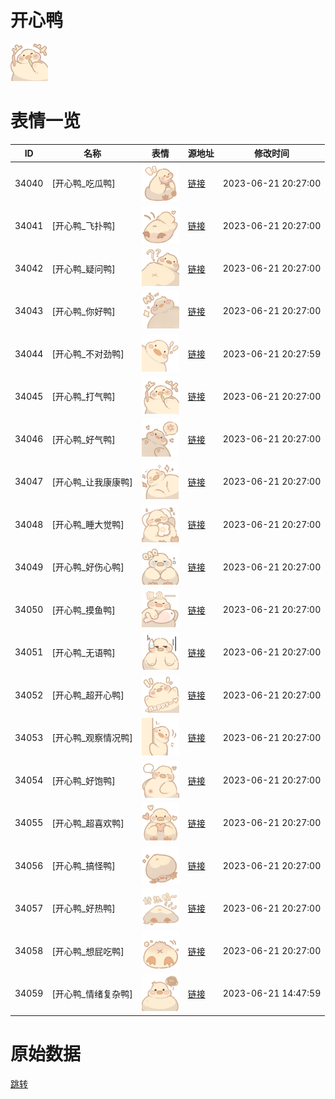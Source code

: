 # 开心鸭

<img src="./cover.png" height="60" alt="cover" />

# 表情一览

|ID|名称|表情|源地址|修改时间|
|----|----|----|----|----|
|34040|[开心鸭_吃瓜鸭]|<img src="./pic/034040_%5B开心鸭_吃瓜鸭%5D.png" height="60" alt="吃瓜鸭"/>|[链接](https://i0.hdslb.com/bfs/garb/03f06fdcb895ef6f0730426b97414897366bdad7.png)|2023-06-21 20:27:00|
|34041|[开心鸭_飞扑鸭]|<img src="./pic/034041_%5B开心鸭_飞扑鸭%5D.png" height="60" alt="飞扑鸭"/>|[链接](https://i0.hdslb.com/bfs/garb/5f4bc096699344b96a648dcc2f8a1797df739674.png)|2023-06-21 20:27:00|
|34042|[开心鸭_疑问鸭]|<img src="./pic/034042_%5B开心鸭_疑问鸭%5D.png" height="60" alt="疑问鸭"/>|[链接](https://i0.hdslb.com/bfs/garb/67e567e4ec00ecea72974e3f76339690358f165e.png)|2023-06-21 20:27:00|
|34043|[开心鸭_你好鸭]|<img src="./pic/034043_%5B开心鸭_你好鸭%5D.png" height="60" alt="你好鸭"/>|[链接](https://i0.hdslb.com/bfs/garb/92477a1ea2261d202447eeec62e68c4e268f809c.png)|2023-06-21 20:27:00|
|34044|[开心鸭_不对劲鸭]|<img src="./pic/034044_%5B开心鸭_不对劲鸭%5D.png" height="60" alt="不对劲鸭"/>|[链接](https://i0.hdslb.com/bfs/garb/3d1811a4c31707877a16ed9b5f4747ca1336105f.png)|2023-06-21 20:27:59|
|34045|[开心鸭_打气鸭]|<img src="./pic/034045_%5B开心鸭_打气鸭%5D.png" height="60" alt="打气鸭"/>|[链接](https://i0.hdslb.com/bfs/garb/6561074fc85711fc597bcacfded739cb5f9fdf8b.png)|2023-06-21 20:27:00|
|34046|[开心鸭_好气鸭]|<img src="./pic/034046_%5B开心鸭_好气鸭%5D.png" height="60" alt="好气鸭"/>|[链接](https://i0.hdslb.com/bfs/garb/61c86840766b43e470526713939a4f473fefb5c4.png)|2023-06-21 20:27:00|
|34047|[开心鸭_让我康康鸭]|<img src="./pic/034047_%5B开心鸭_让我康康鸭%5D.png" height="60" alt="让我康康鸭"/>|[链接](https://i0.hdslb.com/bfs/garb/a1d3052b3dba57b77238f7234bdc67f06a38941f.png)|2023-06-21 20:27:00|
|34048|[开心鸭_睡大觉鸭]|<img src="./pic/034048_%5B开心鸭_睡大觉鸭%5D.png" height="60" alt="睡大觉鸭"/>|[链接](https://i0.hdslb.com/bfs/garb/91a174f831e8b99d2169e512e36001cae69632c9.png)|2023-06-21 20:27:00|
|34049|[开心鸭_好伤心鸭]|<img src="./pic/034049_%5B开心鸭_好伤心鸭%5D.png" height="60" alt="好伤心鸭"/>|[链接](https://i0.hdslb.com/bfs/garb/93b51119b0cbac4cc1cdacf344323fb6d70f6889.png)|2023-06-21 20:27:00|
|34050|[开心鸭_摸鱼鸭]|<img src="./pic/034050_%5B开心鸭_摸鱼鸭%5D.png" height="60" alt="摸鱼鸭"/>|[链接](https://i0.hdslb.com/bfs/garb/b4d4b3ff69c0a1373434ade40b337c1a2b115a01.png)|2023-06-21 20:27:00|
|34051|[开心鸭_无语鸭]|<img src="./pic/034051_%5B开心鸭_无语鸭%5D.png" height="60" alt="无语鸭"/>|[链接](https://i0.hdslb.com/bfs/garb/e2e824b3a5d7412bf41d0872b366527fe7862ace.png)|2023-06-21 20:27:00|
|34052|[开心鸭_超开心鸭]|<img src="./pic/034052_%5B开心鸭_超开心鸭%5D.png" height="60" alt="超开心鸭"/>|[链接](https://i0.hdslb.com/bfs/garb/330842650d65c878f8b8d1a4d0ca2a088086a27e.png)|2023-06-21 20:27:00|
|34053|[开心鸭_观察情况鸭]|<img src="./pic/034053_%5B开心鸭_观察情况鸭%5D.png" height="60" alt="观察情况鸭"/>|[链接](https://i0.hdslb.com/bfs/garb/150fcda8f9f6a53d4fd93e24ac78a3b884578c3b.png)|2023-06-21 20:27:00|
|34054|[开心鸭_好饱鸭]|<img src="./pic/034054_%5B开心鸭_好饱鸭%5D.png" height="60" alt="好饱鸭"/>|[链接](https://i0.hdslb.com/bfs/garb/574b845803defcaf51819d3ed16ca5cd8d310131.png)|2023-06-21 20:27:00|
|34055|[开心鸭_超喜欢鸭]|<img src="./pic/034055_%5B开心鸭_超喜欢鸭%5D.png" height="60" alt="超喜欢鸭"/>|[链接](https://i0.hdslb.com/bfs/garb/dad037a3adbb93bb1fb93820423eb45d62bf4222.png)|2023-06-21 20:27:00|
|34056|[开心鸭_搞怪鸭]|<img src="./pic/034056_%5B开心鸭_搞怪鸭%5D.png" height="60" alt="搞怪鸭"/>|[链接](https://i0.hdslb.com/bfs/garb/c5b3c44a3b06bf2e7f0abdbde021470f944661d5.png)|2023-06-21 20:27:00|
|34057|[开心鸭_好热鸭]|<img src="./pic/034057_%5B开心鸭_好热鸭%5D.png" height="60" alt="好热鸭"/>|[链接](https://i0.hdslb.com/bfs/garb/2f5d42a16eb36c94ec097e2c1e66e4bc101253b3.png)|2023-06-21 20:27:00|
|34058|[开心鸭_想屁吃鸭]|<img src="./pic/034058_%5B开心鸭_想屁吃鸭%5D.png" height="60" alt="想屁吃鸭"/>|[链接](https://i0.hdslb.com/bfs/garb/1e57601b1b7393007b7dfc2f73f66479d3935ce4.png)|2023-06-21 20:27:00|
|34059|[开心鸭_情绪复杂鸭]|<img src="./pic/034059_%5B开心鸭_情绪复杂鸭%5D.png" height="60" alt="情绪复杂鸭"/>|[链接](https://i0.hdslb.com/bfs/garb/6ef6df11b9af256b3dd5d22764369f9ca0166707.png)|2023-06-21 14:47:59|

# 原始数据

[跳转](./raw.json)


